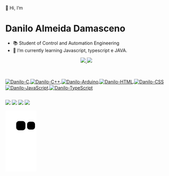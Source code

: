 👋 Hi, I’m <h1>Danilo Almeida Damasceno</h1>
- 📚 Student of Control and Automation Engineering
- 🌱 I’m currently learning Javascript, typescript e JAVA.
 <div align="center">
  <a href="https://github.com/DaniloADamasceno">  
   <img height="155em" src="https://github-readme-stats.vercel.app/api?username=DaniloADamasceno&show_icons=true&theme=dracula&include_all_commits=true&count_private=true"/> 
<!-- Versão Compacta   <img height="155em" src="https://github-readme-stats.vercel.app/api/top-langs/?username=DaniloADamasceno&layout=compact&langs_count=7&theme=dracula"/>-->
   
   <img height="155em" src="https://github-readme-stats.vercel.app/api/top-langs/?username=DaniloADamasceno&langs_count=8&https://github.com/anuraghazra/github-readme-stats&theme=dracula"/>
   
##
   
   
</div>
  
<div style="display: inline_block"><br>
  <img align="center" alt="Danilo-C" height="30" width="40" src="https://cdn.jsdelivr.net/gh/devicons/devicon/icons/c/c-original.svg" />
  <img align="center" alt="Danilo-C++" height="30" width="40" src="https://cdn.jsdelivr.net/gh/devicons/devicon/icons/cplusplus/cplusplus-original.svg" />
  <img align="center" alt="Danilo-Arduino" height="30" width="40" src="https://cdn.jsdelivr.net/gh/devicons/devicon/icons/arduino/arduino-original-wordmark.svg" />
  <img align="center" alt="Danilo-HTML" height="30" width="40" src="https://cdn.jsdelivr.net/gh/devicons/devicon/icons/html5/html5-original.svg" />
  <img align="center" alt="Danilo-CSS" height="30" width="40" src="https://cdn.jsdelivr.net/gh/devicons/devicon/icons/css3/css3-original-wordmark.svg" />
  <img align="center" alt="Danilo-JavaScript" height="30" width="40" src="https://cdn.jsdelivr.net/gh/devicons/devicon/icons/javascript/javascript-original.svg" />
  <img align="center" alt="Danilo-TypeScript" height="30" width="40" src="https://cdn.jsdelivr.net/gh/devicons/devicon/icons/typescript/typescript-original.svg" />

</div>
  
  ## 
<div>
 
</div>
 
 <div>
 <a href="https://www.instagram.com/damasceno.ddanilo/" target="_blank">                                               <img src="https://img.shields.io/badge/Instagram-E4405F?style=for-the-badge&logo=instagram&logoColor=white" target="_blank"></a>
 <a href = "https://mail.google.com/mail/u/0/?tab=rm&ogbl#inbox">                                                      <img src="https://img.shields.io/badge/Gmail-D14836?style=for-the-badge&logo=gmail&logoColor=white" /></a>
 <a href="https://github.com/DaniloADamasceno" alt="github" target="_blank">                                           <img src="https://img.shields.io/badge/GitHub-100000?style=for-the-badge&logo=github&logoColor=white"></a>
 <a href="https://api.whatsapp.com/send/?phone=61991275341&text&app_absent=0" alt="WhatsApp" target="_blank">          <img src="https://img.shields.io/badge/WhatsApp-25D366?style=for-the-badge&logo=whatsapp&logoColor=white"/>  </a> 

  <!--   
     ![ Animação de cobra ](https://github.com/DaniloADamasceno/DaniloADamasceno/blob/output/github-contribution-grid-snake.svg)
-->

  ![ Animação de cobra ](https://github.com/rafaballerini/rafaballerini/blob/output/github-contribution-grid-snake.svg)
  

  </div>
